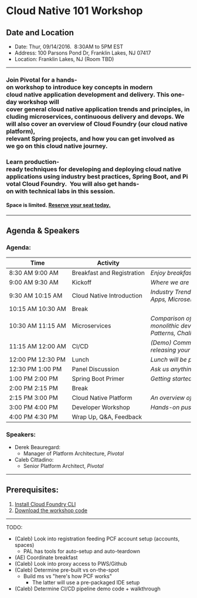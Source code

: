 # Cloud Native 101 Workshop

## Date and Location
* Date: ​Thur, 09/14/2016.  8:30AM to 5PM EST
* Address:​ 100 Parsons Pond Dr, Franklin Lakes, NJ 07417
* Location:​ Franklin Lakes, NJ (Room TBD)

---

### Join Pivotal for a hands­-on workshop to introduce key concepts in modern cloud native application development and delivery. This one­ day workshop will cover general cloud native application trends and principles, including microservices, continuoous delivery and devops. We will also cover an overview of Cloud Foundry (our cloud native platform), relevant Spring projects, and how you can get involved as we go on this cloud native journey. 

### Learn production­ ready techniques for developing and deploying cloud native applications using industry best practices, Spring Boot, and Pivotal Cloud Foundry.  You will also get hands­-on with technical labs in this session.

#### Space is limited. [Reserve your seat today.]()

---

## Agenda & Speakers

### Agenda:
 
Time | Activity | Details
-----|----------|--------
8:30 AM ­9:00 AM | Breakfast and Registration | *Enjoy breakfast with the team*
9:00 AM ­9:30 AM | Kickoff | *Where we are and where we are going*
9:30 AM ­10:15 AM | Cloud Native Introduction  | *Industry Trends and Overview including: 12 Factor Apps, Microservices and Cloud Platforms*
10:15 AM 10:30 AM | Break
10:30 AM 11:15 AM | Microservices | *Comparison of microservices to traditional monolithic developmen around: Architecture, DDD, Patterns, Challenges*
11:15 AM 12:00 AM | CI/CD | *(Demo) Common pipelines for building, testing and releasing your microservices*
12:00 PM ­12:30 PM | Lunch | *Lunch will be provided*
12:30 PM ­1:00 PM | Panel Discussion | *Ask us anything!*
1:00 PM ­2:00 PM | Spring Boot Primer | *Getting started with Spring Boot.  Let’s make an app!*
2:00 PM ­2:15 PM | Break
2:15 PM 3:00 PM | Cloud Native Platform | *An overview of PCF and its Architecture*
3:00 PM ­4:00 PM | Developer Workshop | *Hands-on pushing code with PCF*
4:00 PM ­4:30 PM | Wrap Up, Q&A, Feedback

### Speakers:

* Derek Beauregard: 
    * Manager of Platform Architecture, *Pivotal*
* Caleb Cittadino: 
    * Senior Platform Architect, *Pivotal*

---

## Prerequisites:

1. [Install Cloud Foundry CLI](https://docs.cloudfoundry.org/cf-cli/install-go-cli.html)
2. [Download the workshop code]()

---

TODO:
* (Caleb) Look into registration feeding PCF account setup (accounts, spaces)
    * PAL has tools for auto-setup and auto-teardown
* (AE) Coordinate breakfast 
* (Caleb) Look into proxy access to PWS/Github
* (Caleb) Determine pre-built vs on-the-spot
    * Build ms vs "here's how PCF works"
        * The latter will use a pre-packaged IDE setup
* (Caleb) Determine CI/CD pipeline demo code + walkthrough